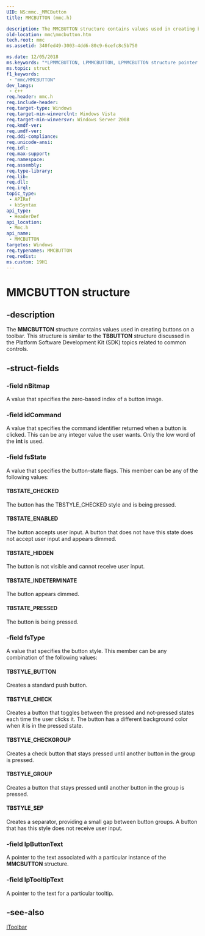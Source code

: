 ```yaml
---
UID: NS:mmc._MMCButton
title: MMCBUTTON (mmc.h)

description: The MMCBUTTON structure contains values used in creating buttons on a toolbar. This structure is similar to the TBBUTTON structure discussed in the Platform Software Development Kit (SDK) topics related to common controls.
old-location: mmc\mmcbutton.htm
tech.root: mmc
ms.assetid: 340fed49-3003-4dd6-80c9-6cefc8c5b750

ms.date: 12/05/2018
ms.keywords: "*LPMMCBUTTON, LPMMCBUTTON, LPMMCBUTTON structure pointer [MMC], MMCBUTTON, MMCBUTTON structure [MMC], TBSTATE_CHECKED, TBSTATE_ENABLED, TBSTATE_HIDDEN, TBSTATE_INDETERMINATE, TBSTATE_PRESSED, TBSTYLE_BUTTON, TBSTYLE_CHECK, TBSTYLE_CHECKGROUP, TBSTYLE_GROUP, TBSTYLE_SEP, _slate_mmcbutton, mmc.mmcbutton, mmc/LPMMCBUTTON, mmc/MMCBUTTON"
ms.topic: struct
f1_keywords: 
 - "mmc/MMCBUTTON"
dev_langs:
 - c++
req.header: mmc.h
req.include-header: 
req.target-type: Windows
req.target-min-winverclnt: Windows Vista
req.target-min-winversvr: Windows Server 2008
req.kmdf-ver: 
req.umdf-ver: 
req.ddi-compliance: 
req.unicode-ansi: 
req.idl: 
req.max-support: 
req.namespace: 
req.assembly: 
req.type-library: 
req.lib: 
req.dll: 
req.irql: 
topic_type:
 - APIRef
 - kbSyntax
api_type:
 - HeaderDef
api_location:
 - Mmc.h
api_name:
 - MMCBUTTON
targetos: Windows
req.typenames: MMCBUTTON
req.redist: 
ms.custom: 19H1
---
```


# MMCBUTTON structure


## -description


The 
<b>MMCBUTTON</b> structure contains values used in creating buttons on a toolbar. This structure is similar to the <b>TBBUTTON</b> structure discussed in the Platform Software Development Kit (SDK) topics related to common controls.


## -struct-fields




### -field nBitmap

A value that specifies the zero-based index of a button image.


### -field idCommand

A value that specifies the command identifier returned when a button is clicked. This can be any integer value the user wants. Only the low word of the <b>int</b> is used.


### -field fsState

A value that specifies the button-state flags. This member can be any of the following values:



#### TBSTATE_CHECKED

The button has the TBSTYLE_CHECKED style and is being pressed.



#### TBSTATE_ENABLED

The button accepts user input. A button that does not have this state does not accept user input and appears dimmed.



#### TBSTATE_HIDDEN

The button is not visible and cannot receive user input.



#### TBSTATE_INDETERMINATE

The button appears dimmed.



#### TBSTATE_PRESSED

The button is being pressed.


### -field fsType

A value that specifies the button style. This member can be any combination of the following values:



#### TBSTYLE_BUTTON

Creates a standard push button.



#### TBSTYLE_CHECK

Creates a button that toggles between the pressed and not-pressed states each time the user clicks it. The button has a different background color when it is in the pressed state.



#### TBSTYLE_CHECKGROUP

Creates a check button that stays pressed until another button in the group is pressed.



#### TBSTYLE_GROUP

Creates a button that stays pressed until another button in the group is pressed.



#### TBSTYLE_SEP

Creates a separator, providing a small gap between button groups. A button that has this style does not receive user input.


### -field lpButtonText

A pointer to the text associated with a particular instance of the 
<b>MMCBUTTON</b> structure.


### -field lpTooltipText

A pointer to the text for a particular tooltip.


## -see-also




<a href="https://docs.microsoft.com/windows/desktop/api/mmc/nn-mmc-itoolbar">IToolbar</a>
 

 

